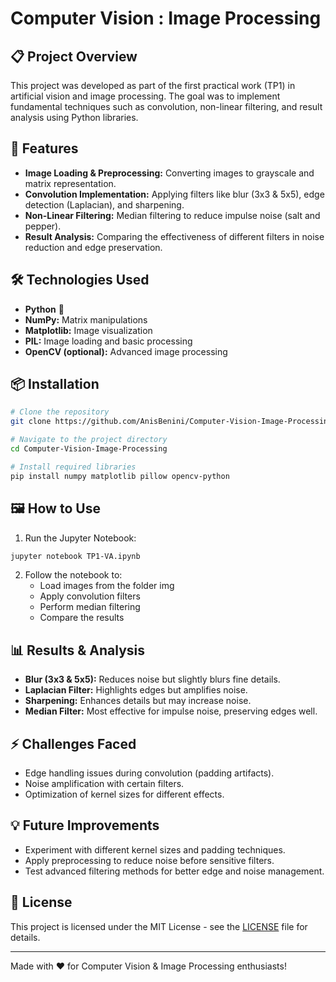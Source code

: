 # Computer Vision : Image Processing

## 📋 Project Overview
This project was developed as part of the first practical work (TP1) in artificial vision and image processing. The goal was to implement fundamental techniques such as convolution, non-linear filtering, and result analysis using Python libraries.

## 🚀 Features
- **Image Loading & Preprocessing:** Converting images to grayscale and matrix representation.
- **Convolution Implementation:** Applying filters like blur (3x3 & 5x5), edge detection (Laplacian), and sharpening.
- **Non-Linear Filtering:** Median filtering to reduce impulse noise (salt and pepper).
- **Result Analysis:** Comparing the effectiveness of different filters in noise reduction and edge preservation.

## 🛠️ Technologies Used
- **Python** 🐍
- **NumPy:** Matrix manipulations
- **Matplotlib:** Image visualization
- **PIL:** Image loading and basic processing
- **OpenCV (optional):** Advanced image processing

## 📦 Installation
```bash
# Clone the repository
git clone https://github.com/AnisBenini/Computer-Vision-Image-Processing.git

# Navigate to the project directory
cd Computer-Vision-Image-Processing

# Install required libraries
pip install numpy matplotlib pillow opencv-python
```

## 🖼️ How to Use
1. Run the Jupyter Notebook:
```bash
jupyter notebook TP1-VA.ipynb
```
2. Follow the notebook to:
   - Load images from the folder img
   - Apply convolution filters
   - Perform median filtering
   - Compare the results

## 📊 Results & Analysis
- **Blur (3x3 & 5x5):** Reduces noise but slightly blurs fine details.
- **Laplacian Filter:** Highlights edges but amplifies noise.
- **Sharpening:** Enhances details but may increase noise.
- **Median Filter:** Most effective for impulse noise, preserving edges well.

## ⚡ Challenges Faced
- Edge handling issues during convolution (padding artifacts).
- Noise amplification with certain filters.
- Optimization of kernel sizes for different effects.

## 💡 Future Improvements
- Experiment with different kernel sizes and padding techniques.
- Apply preprocessing to reduce noise before sensitive filters.
- Test advanced filtering methods for better edge and noise management.

## 📄 License
This project is licensed under the MIT License - see the [LICENSE](LICENSE) file for details.

---

Made with ❤️ for Computer Vision & Image Processing enthusiasts!

